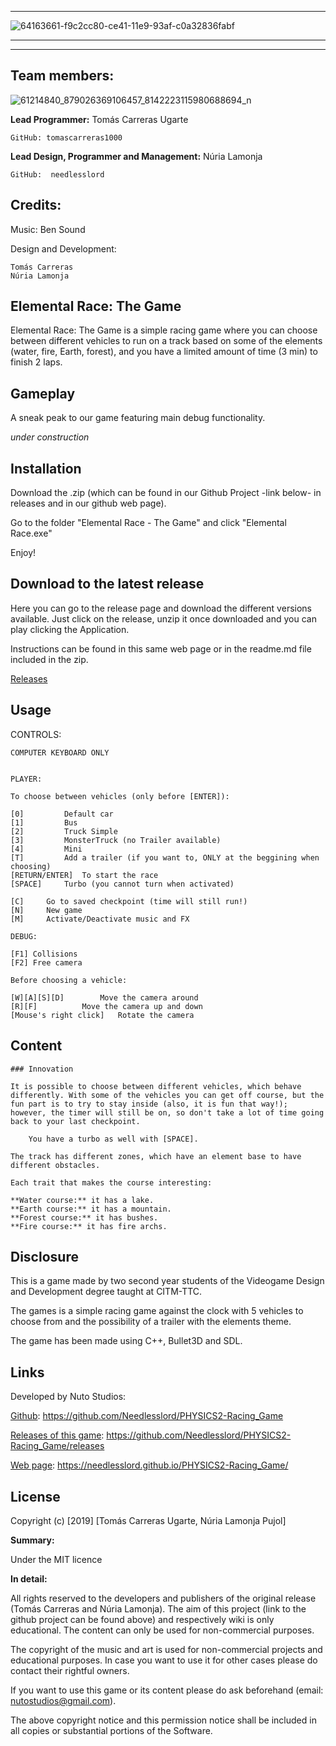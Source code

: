 

***


![64163661-f9c2cc80-ce41-11e9-93af-c0a32836fabf](https://user-images.githubusercontent.com/51851736/67636048-b37f6c00-f8cc-11e9-985d-322d39fa4bb5.png)


***

***



## Team members:



![61214840_879026369106457_8142223115980688694_n](https://user-images.githubusercontent.com/51851736/67637050-06f6b780-f8d7-11e9-8b8e-220f0fed8d5e.jpg)



**Lead Programmer:** Tomás Carreras Ugarte

	GitHub: tomascarreras1000

**Lead Design, Programmer and Management:** Núria Lamonja

	GitHub:	 needlesslord



## Credits:


Music:
	Ben Sound


Design and Development: 

	Tomás Carreras
	Núria Lamonja



## Elemental Race: The Game


Elemental Race: The Game is a simple racing game where you can choose between different vehicles to run on a track based on some of the elements (water, fire, Earth, forest), and you have a limited amount of time (3 min) to finish 2 laps.


## Gameplay


A sneak peak to our game featuring main debug functionality.


_under construction_



## Installation


Download the .zip (which can be found in our Github Project -link below- in releases and in our github web page).


Go to the folder "Elemental Race - The Game" and click "Elemental Race.exe"


Enjoy!



## Download to the latest release


Here you can go to the release page and download the different versions available. Just click on the release, unzip it once downloaded and you can play clicking the Application.


Instructions can be found in this same web page or in the readme.md file included in the zip.


[Releases](https://github.com/nurialp12/PHYSICS2-Racing_Game/releases)



## Usage


CONTROLS:


	COMPUTER KEYBOARD ONLY


	PLAYER:

	To choose between vehicles (only before [ENTER]):

	[0] 		Default car		
	[1] 		Bus
	[2] 		Truck Simple
	[3] 		MonsterTruck (no Trailer available)
	[4] 		Mini
	[T] 		Add a trailer (if you want to, ONLY at the beggining when choosing)
	[RETURN/ENTER] 	To start the race
	[SPACE]		Turbo (you cannot turn when activated)

	[C]		Go to saved checkpoint (time will still run!)
	[N]		New game
	[M]		Activate/Deactivate music and FX

	DEBUG:

	[F1] Collisions	
	[F2] Free camera	

	Before choosing a vehicle:

	[W][A][S][D]		Move the camera around
	[R][F]			Move the camera up and down
	[Mouse's right click]	Rotate the camera


## Content

	### Innovation

	It is possible to choose between different vehicles, which behave differently. With some of the vehicles you can get off course, but the fun part is to try to stay inside (also, it is fun that way!); however, the timer will still be on, so don't take a lot of time going back to your last checkpoint.

		You have a turbo as well with [SPACE].

	The track has different zones, which have an element base to have different obstacles.

	Each trait that makes the course interesting:

	**Water course:** it has a lake.
	**Earth course:** it has a mountain.
	**Forest course:** it has bushes.
	**Fire course:** it has fire archs.



## Disclosure


This is a game made by two second year students of the Videogame Design and Development degree taught at CITM-TTC.


The games is a simple racing game against the clock with 5 vehicles to choose from and the possibility of a trailer with the elements theme.


The game has been made using C++, Bullet3D and SDL. 



## Links


Developed by Nuto Studios:


[Github](https://github.com/Needlesslord/PHYSICS2-Racing_Game): https://github.com/Needlesslord/PHYSICS2-Racing_Game


[Releases of this game](https://github.com/Needlesslord/PHYSICS2-Racing_Game/releases): https://github.com/Needlesslord/PHYSICS2-Racing_Game/releases


[Web page](https://needlesslord.github.io/PHYSICS2-Racing_Game/): https://needlesslord.github.io/PHYSICS2-Racing_Game/



## License


Copyright (c) [2019] [Tomás Carreras Ugarte, Núria Lamonja Pujol]


**Summary:** 


Under the MIT licence


**In detail:**


All rights reserved to the developers and publishers of the original release (Tomás Carreras and Núria Lamonja). 
The aim of this project (link to the github project can be found above) and respectively wiki is only educational. 
The content can only be used for non-commercial purposes. 


The copyright of the music and art is used for non-commercial projects and educational purposes.
In case you want to use it for other cases please do contact their rightful owners.


If you want to use this game or its content please do ask beforehand (email: nutostudios@gmail.com).


The above copyright notice and this permission notice shall be included in all
copies or substantial portions of the Software.

